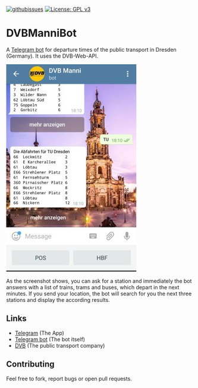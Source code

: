 [![githubissues](http://img.shields.io/github/issues/freakyblue/DVBManniBot.svg?style=flat)](https://github.com/freakyblue/DVBManniBot/issues)
[![License: GPL v3](https://img.shields.io/badge/license-GPL%20v3-blue.svg)](http://www.gnu.org/licenses/gpl-3.0)

# DVBManniBot

A [Telegram bot](https://t.me/DVBManniBot) for departure times of the public transport in Dresden (Germany). It uses the
DVB-Web-API.

![Screenshot](/imgs/screenshot.jpg)

As the screenshot shows, you can ask for a station and immediately the bot answers with a list of
trains, trams and buses, which depart in the next minutes. If you send your location, the bot will search for
you the next three stations and display the according results.

## Links
- [Telegram](https://telegram.org/) (The App)
- [Telegram bot](https://t.me/DVBManniBot) (The bot itself)
- [DVB](https://www.dvb.de/) (The public transport company)

## Contributing

Feel free to fork, report bugs or open pull requests.
